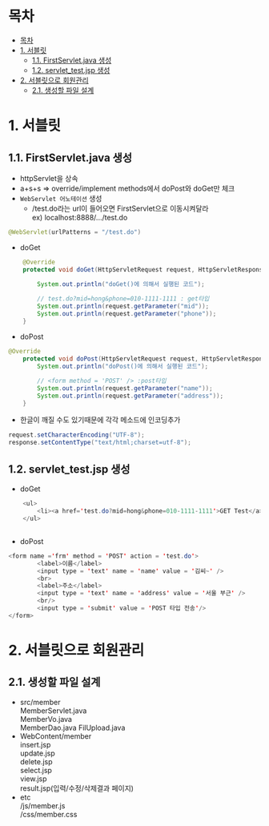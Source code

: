 # 목차

- [목차](#목차)
- [1. 서블릿](#1-서블릿)
  - [1.1. FirstServlet.java 생성](#11-firstservletjava-생성)
  - [1.2. servlet_test.jsp 생성](#12-servlet_testjsp-생성)
- [2. 서블릿으로 회원관리](#2-서블릿으로-회원관리)
  - [2.1. 생성할 파일 설계](#21-생성할-파일-설계)


# 1. 서블릿
## 1.1. FirstServlet.java 생성
- httpServlet을 상속
- a+s+s => override/implement methods에서 doPost와 doGet만 체크 
- `WebServlet 어노테이션` 생성
  - /test.do라는 url이 들어오면 FirstServlet으로 이동시켜달라  
  ex) localhost:8888/.../test.do 
```java
@WebServlet(urlPatterns = "/test.do")
```
- doGet
```java
	@Override
	protected void doGet(HttpServletRequest request, HttpServletResponse response) throws ServletException, IOException {

		System.out.println("doGet()에 의해서 실행된 코드");
		
		// test.do?mid=hong&phone=010-1111-1111 : get타입
		System.out.println(request.getParameter("mid"));
		System.out.println(request.getParameter("phone"));
	}
```
- doPost
```java
@Override
	protected void doPost(HttpServletRequest request, HttpServletResponse response) throws ServletException, IOException {
		System.out.println("doPost()에 의해서 실행된 코드");
		
		// <form method = 'POST' /> :post타입
		System.out.println(request.getParameter("name"));
		System.out.println(request.getParameter("address"));
	}
```

- 한글이 깨질 수도 있기때문에 각각 메소드에 인코딩추가
```java
request.setCharacterEncoding("UTF-8");
response.setContentType("text/html;charset=utf-8");
```

## 1.2. servlet_test.jsp 생성

- doGet
```java
    <ul>
		<li><a href='test.do?mid=hong&phone=010-1111-1111'>GET Test</a>
	</ul>
	
```
- doPost
```java
<form name ='frm' method = 'POST' action = 'test.do'>
		<label>이름</label>
		<input type = 'text' name = 'name' value = '김씨~' />
		<br>
		<label>주소</label>
		<input type = 'text' name = 'address' value = '서울 부근' />
		<br/>
		<input type = 'submit' value = 'POST 타입 전송'/>
</form>
```

# 2. 서블릿으로 회원관리
## 2.1. 생성할 파일 설계
- src/member  
MemberServlet.java  
MemberVo.java  
MemberDao.java
FilUpload.java
- WebContent/member  
insert.jsp  
update.jsp  
delete.jsp  
select.jsp  
view.jsp  
result.jsp(입력/수정/삭제결과 페이지)
- etc  
/js/member.js  
/css/member.css